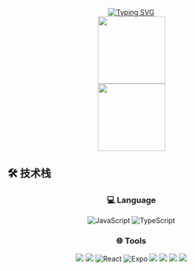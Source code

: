 <div align="center";> <a href="https://git.io/typing-svg"><img src="https://readme-typing-svg.demolab.com?font=Fira+Code&pause=1000&color=B940F7&width=435&lines=++++++++++++++**************Welcome*************" alt="Typing SVG" /></a> </div>


<div align="center"> <img height="137px" src="https://github-readme-stats.vercel.app/api/top-langs/?username=jet-isnt-haha&layout=compact" /> </div>


<div align="center"> <img height="137px" src="https://github-readme-stats.vercel.app/api?username=jet-isnt-haha&hide_title=true&hide_border=true&show_icons=trueline_height=21&text_color=000&icon_color=000&bg_color=0,ea6161,ffc64d,fffc4d,52fa5a&theme=graywhite" /> </div>


## 🛠️ 技术栈
<div align="center">

### 💻 Language
![JavaScript](https://img.shields.io/badge/-JavaScript-black?style=flat-square&logo=javascript&logoColor=239120)
![TypeScript](https://img.shields.io/badge/-TypeScript-black?style=flat-square&logo=typescript&logoColor=00599C)

### 🌐 Tools
[![](https://img.shields.io/badge/-HTML5-E34F26?style=flat-square&logo=html5&logoColor=ffffff)](https://html.spec.whatwg.org/)
[![](https://img.shields.io/badge/-CSS3-1572B6?style=flat-square&logo=css3&logoColor=ffffff)](https://www.w3.org/Style/CSS/)
![React](https://img.shields.io/badge/-React-black?style=flat-square&logo=React)
![Expo](https://img.shields.io/badge/-Expo-black?style=flat-square&logo=Expo)
[![](https://img.shields.io/badge/-NodeJS-1d365d?style=flat-square&logo=mysql&logoColor=ffffff)](https://nodejs.org/)
[![](https://img.shields.io/badge/-ExPressJS-2496ED?style=flat-square&logo=docker&logoColor=ffffff)](https://expressjs.com/)
[![](https://img.shields.io/badge/-Git-f05032?style=flat-square&logo=git&logoColor=ffffff)](https://git-scm.com/)
[![](https://img.shields.io/badge/-Nginx-269539?style=flat-square&logo=nginx&logoColor=ffffff)](https://nginx.org/)
</div>
